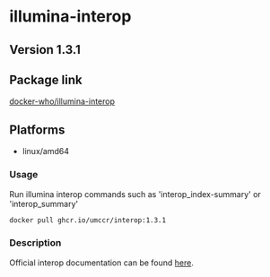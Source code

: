 # illumina-interop

## Version 1.3.1

## Package link
[docker-who/illumina-interop](https://github.com/umccr/docker-who/pkgs/container/illumina-interop)

## Platforms
* linux/amd64

### Usage
Run illumina interop commands such as 'interop_index-summary' or 'interop_summary'

```bash
docker pull ghcr.io/umccr/interop:1.3.1
```

### Description

Official interop documentation can be found [here](https://illumina.github.io/interop/index.html).

